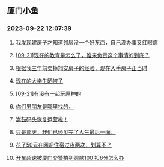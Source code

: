 ## 厦门小鱼 
### 2023-09-22 12:07:39

1. [我发现建房子才知道邻居没一个好东西，自己没办事又红眼病](http://bbs.xmfish.com/read-htm-tid-18076433.html)

2. [[09-21]现在的教育是怎么了，谁来负责这个事情的到底？](http://bbs.xmfish.com/read-htm-tid-18076502.html)

3. [根据我三年前卖掉翔安房子的经验，现在入手房子正当时](http://bbs.xmfish.com/read-htm-tid-18076567.html)

4. [现在的大学生晒被子](http://bbs.xmfish.com/read-htm-tid-18076524.html)

5. [[09-21]有没有一起玩原神的](http://bbs.xmfish.com/read-htm-tid-18076532.html)

6. [你们男朋友是哪里找的，](http://bbs.xmfish.com/read-htm-tid-18076616.html)

7. [嵩鼓码头恢复运营啦！](http://bbs.xmfish.com/read-htm-tid-18076446.html)

8. [只是那天，我们已经见完了人生最后一面。](http://bbs.xmfish.com/read-htm-tid-18076625.html)

9. [花了50元在网吧住宿过夜两次，划算不？](http://bbs.xmfish.com/read-htm-tid-18076610.html)

10. [开车超速被厦门交警拍到罚款100  扣6分怎么办](http://bbs.xmfish.com/read-htm-tid-18076581.html)

